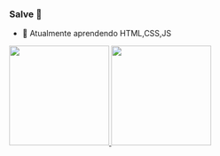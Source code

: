 ### Salve 👋
- 🌱 Atualmente aprendendo HTML,CSS,JS

<div>
  <a href="https://github.com/ian-2info3">
  <img height="180em" src="https://github-readme-stats.vercel.app/api?username=ian-2info3&show_icons=true&theme=dark&include_all_commits=true&count_private=true"/>
  <img height="180em" src="https://github-readme-stats.vercel.app/api/top-langs/?username=ian-2info3&layout=compact&langs_count=7&theme=dark"/>
</div>

